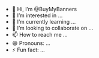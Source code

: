 - 👋 Hi, I’m @BuyMyBanners
- 👀 I’m interested in ...
- 🌱 I’m currently learning ...
- 💞️ I’m looking to collaborate on ...
- 📫 How to reach me ...
- 😄 Pronouns: ...
- ⚡ Fun fact: ...

<!---
BuyMyBanners/BuyMyBanners is a ✨ special ✨ repository because its `README.md` (this file) appears on your GitHub profile.
You can click the Preview link to take a look at your changes.
--->
